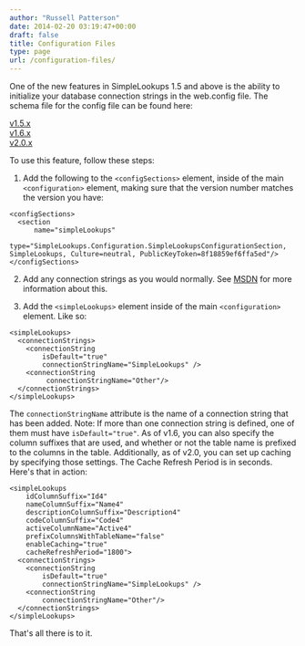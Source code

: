 ```yaml
---
author: "Russell Patterson"
date: 2014-02-20 03:19:47+00:00
draft: false
title: Configuration Files
type: page
url: /configuration-files/
---
```

One of the new features in SimpleLookups 1.5 and above is the ability to initialize your database connection strings in the web.config file. The schema file for the config file can be found here:

[v1.5.x](/schemas/1.5/SimpleLookups.xsd)  
[v1.6.x](/schemas/1.6/SimpleLookups.xsd)  
[v2.0.x](/schemas/2.0/SimpleLookups.xsd)

To use this feature, follow these steps:

1. Add the following to the ```<configSections>``` element, inside of the main ```<configuration>``` element, making sure that the version number matches the version you have:

```
<configSections>
  <section 
      name="simpleLookups" 
      type="SimpleLookups.Configuration.SimpleLookupsConfigurationSection, SimpleLookups, Culture=neutral, PublicKeyToken=8f18859ef6ffa5ed"/>
</configSections>
```

2. Add any connection strings as you would normally. See [MSDN](http://msdn.microsoft.com/en-us/library/cc716756(v=vs.110).aspx) for more information about this.

3. Add the ```<simpleLookups>``` element inside of the main ```<configuration>``` element. Like so:
   
```
<simpleLookups>
  <connectionStrings>
    <connectionString 
        isDefault="true" 
        connectionStringName="SimpleLookups" />
    <connectionString 
         connectionStringName="Other"/>
  </connectionStrings>
</simpleLookups>
```

The ```connectionStringName``` attribute is the name of a connection string that has been added. Note: If more than one connection string is defined, one of them must have ```isDefault="true"```. As of v1.6, you can also specify the column suffixes that are used, and whether or not the table name is prefixed to the columns in the table. Additionally, as of v2.0, you can set up caching by specifying those settings. The Cache Refresh Period is in seconds. Here's that in action:

```  
<simpleLookups 
    idColumnSuffix="Id4" 
    nameColumnSuffix="Name4" 
    descriptionColumnSuffix="Description4" 
    codeColumnSuffix="Code4" 
    activeColumnName="Active4" 
    prefixColumnsWithTableName="false" 
    enableCaching="true" 
    cacheRefreshPeriod="1800">
  <connectionStrings>
    <connectionString 
        isDefault="true" 
        connectionStringName="SimpleLookups" />
    <connectionString 
        connectionStringName="Other"/>
  </connectionStrings>
</simpleLookups>
```

That's all there is to it.
